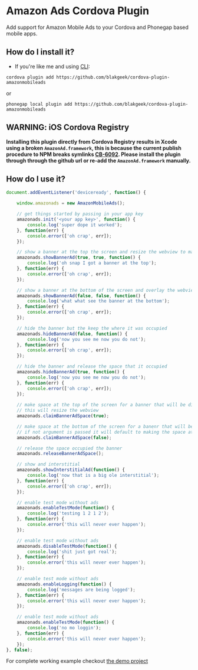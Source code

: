 # Amazon Ads Cordova Plugin
Add support for Amazon Mobile Ads to your Cordova and Phonegap based mobile apps.

## How do I install it? ##

* If you're like me and using [CLI](http://cordova.apache.org/):
```
cordova plugin add https://github.com/blakgeek/cordova-plugin-amazonmobileads
```

or

```
phonegap local plugin add https://github.com/blakgeek/cordova-plugin-amazonmobileads
```

## WARNING: iOS Cordova Registry
****Installing this plugin directly from Cordova Registry results in Xcode using a broken `AmazonAd.framework`, this is because the current publish procedure to NPM breaks symlinks [CB-6092](https://issues.apache.org/jira/browse/CB-6092). Please install the plugin through through the github url or re-add the `AmazonAd.framework` manually.****

## How do I use it? ##

```javascript
document.addEventListener('deviceready', function() {

	window.amazonads = new AmazonMobileAds();

	// get things started by passing in your app key
	amazonads.init('<your app key>', function() {
		console.log('super dope it worked');
	}, function(err) {
		console.error(['oh crap', err]);
	});

	// show a banner at the top the screen and resize the webview to make space for it
	amazonads.showBannerAd(true, true, function() {
		console.log('oh snap I got a banner at the top');
	}, function(err) {
		console.error(['oh crap', err]);
	});

	// show a banner at the bottom of the screen and overlay the webview.  overlaying is useful if the space the banner has already been accounted for
	amazonads.showBannerAd(false, false, function() {
		console.log('what what see the banner at the bottom');
	}, function(err) {
		console.error(['oh crap', err]);
	});

	// hide the banner but the keep the where it was occupied
	amazonads.hideBannerAd(false, function() {
		console.log('now you see me now you do not');
	}, function(err) {
		console.error(['oh crap', err]);
	});

	// hide the banner and release the space that it occupied
	amazonads.hideBannerAd(true, function() {
		console.log('now you see me now you do not');
	}, function(err) {
		console.error(['oh crap', err]);
	});
	
	// make space at the top of the screen for a banner that will be displayed later
	// this will resize the webview
    amazonads.claimBannerAdSpace(true);

	// make space at the bottom of the screen for a banenr that will be displayed later.
	// if not argument is passed it will default to making the space at the bottom
	amazonads.claimBannerAdSpace(false);

    // release the space occupied the banner
    amazonads.releaseBannerAdSpace();	

	// show and interstitial
	amazonads.showInterstitialAd(function() {
		console.log('now that is a big ole interstitial');
	}, function(err) {
		console.error(['oh crap', err]);
	});

	// enable test mode without ads
	amazonads.enableTestMode(function() {
		console.log('testing 1 2 1 2');
	}, function(err) {
		console.error('this will never ever happen');
	});

	// enable test mode without ads
	amazonads.disableTestMode(function() {
		console.log('shit just got real');
	}, function(err) {
		console.error('this will never ever happen');
	});

	// enable test mode without ads
	amazonads.enableLogging(function() {
		console.log('messages are being logged');
	}, function(err) {
		console.error('this will never ever happen');
	});

	// enable test mode without ads
	amazonads.enableTestMode(function() {
		console.log('no mo loggin');
	}, function(err) {
		console.error('this will never ever happen');
	});
}, false);
```

For complete working example checkout [the demo project](https://github.com/blakgeek/cordova-plugin-amazonmobileads-demo)